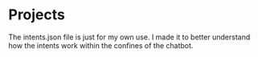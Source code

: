 # Projects
The intents.json file is just for my own use.  I made it to better understand how the intents work within the confines of the chatbot. 
